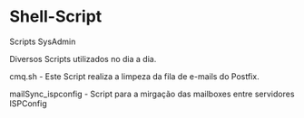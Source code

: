 # Shell-Script
Scripts SysAdmin

Diversos Scripts utilizados no dia a dia.

cmq.sh - Este Script realiza a limpeza da fila de e-mails do Postfix.

mailSync_ispconfig - Script para a mirgação das mailboxes entre servidores ISPConfig
